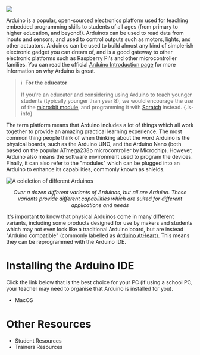 <!-- TITLE: Arduino -->
<!-- SUBTITLE: Quick Start to Arduino by the UWA Makers -->


<div style="max-width:50em;">

![](https://www.arduino.cc/en/uploads/Trademark/ArduinoCommunityLogo.png)

Arduino is a popular, open-sourced electronics platform used for teaching embedded programming skills to students of all ages (from primary to higher education, and beyond!). Arduinos can be used to read data from inputs and sensors, and used to control outputs such as motors, lights, and other actuators. Arduinos can be used to build almost any kind of simple-ish electronic gadget you can dream of, and is a good gateway to other electronic platforms such as Raspberry Pi's and other microcontroller families. You can read the official [Arduino Introduction page](https://www.arduino.cc/en/guide/introduction) for more information on why Arduino is great.

> ℹ️&nbsp; **For the educator**
> 
> If you're an educator and considering using Arduino to teach younger students (typically younger than year 8), we would encourage the use of the [micro:bit module](https://microbit.org/), and programming it with [Scratch](https://scratch.mit.edu/microbit) instead.
> {.is-info}

The term platform means that Arduino includes a lot of things which all work together to provide an amazing practical learning experience. The most common thing people think of when thinking about the word Arduino is the physical boards, such as the Arduino UNO, and the Arduino Nano (both based on the popular ATmega238p microcontroller by Microchip). However, Arduino also means the software environment used to program the devices. Finally, it can also refer to the "modules" which can be plugged into an Arduino to enhance its capabilities, commonly known as shields.

![A colelction of different Arduinos](https://cdn-images-1.medium.com/max/1600/1*BGyiMUfJivWNMA8MXnPHuA.jpeg)

<p align="center"><em>Over a dozen different variants of Arduinos, but all are Arduino. These variants provide different capabilities which are suited for different applications and needs</em></p>

It's important to know that physical Arduinos come in many different variants, including some products designed for use by makers and students which may not even look like a traditional Arduino board, but are instead "Arduino compatible" (commonly labelled as [Arduino AtHeart](https://www.arduino.cc/en/ArduinoAtHeart/Products)). This means they can be reprogrammed with the Arduino IDE.

# Installing the Arduino IDE





Click the link below that is the best choice for your PC (if using a school PC, your teacher may need to organise that Arduino is installed for you).

* MacOS 

# Other Resources

* Student Resources
* Trainers Resources

</div>

